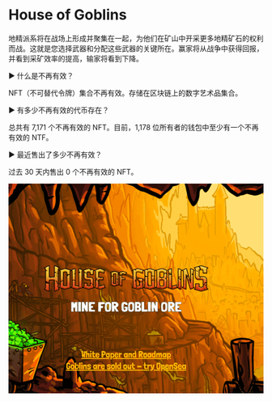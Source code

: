 # House of Goblins

地精派系将在战场上形成并聚集在一起，为他们在矿山中开采更多地精矿石的权利而战。这就是您选择武器和分配这些武器的关键所在。赢家将从战争中获得回报，并看到采矿效率的提高，输家将看到下降。

▶ 什么是不再有效？

NFT（不可替代令牌）集合不再有效。存储在区块链上的数字艺术品集合。

▶ 有多少不再有效的代币存在？

总共有 7,171 个不再有效的 NFT。目前，1,178 位所有者的钱包中至少有一个不再有效的 NTF。

▶ 最近售出了多少不再有效？

过去 30 天内售出 0 个不再有效的 NFT。

![nft](01.png)

